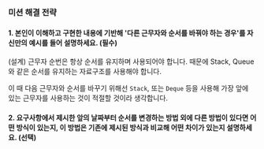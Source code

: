### 미션 해결 전략

#### 1. 본인이 이해하고 구현한 내용에 기반해 '다른 근무자와 순서를 바꿔야 하는 경우'를 자신만의 예시를 들어 설명하세요. (필수)

(설계)
근무자 순번은 항상 순서를 유지하며 사용되어야 합니다.
때문에 Stack, Queue와 같은 순서를 유지하는 자료구조를 사용해야 합니다.

이 때 다음 근무자와 순서를 바꾸기 위해선 `Stack`, 또는 `Deque` 등을 사용해 가장 앞에 있는 근무자를 사용하는 것이 적절할 것이라 생각합니다.

#### 2. 요구사항에서 제시한 앞의 날짜부터 순서를 변경하는 방법 외에 다른 방법이 있다면 어떤 방식이 있는지, 이 방법은 기존에 제시된 방식과 비교해 어떤 차이가 있는지 설명하세요. (선택)

